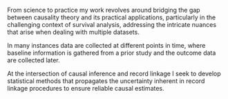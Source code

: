 From science to practice my work revolves around bridging the gap between causality theory and its practical applications, particularly in the challenging context of survival analysis, addressing the intricate nuances that arise when dealing with multiple datasets.

In many instances data are collected at different points in time, where baseline information is gathered from a prior study and the outcome data are collected later. 

At the intersection of causal inference and record linkage I seek to develop statistical methods that propagates the uncertainty inherent in record linkage procedures to ensure reliable causal estimates.

